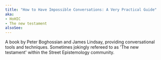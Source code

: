 ```yaml
---
title: "How to Have Impossible Conversations: A Very Practical Guide"
aka:
- HoHIC
- The new testament
alsoSee:
---
```


A book by Peter Boghossian and James Lindsay, providing conversational tools and techniques. Sometimes jokingly refereed to as 'The new testament' within the Street Epistemology community.
